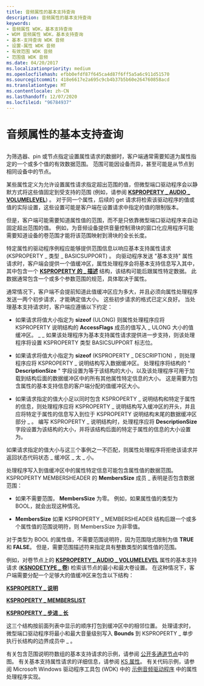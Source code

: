 ```yaml
---
title: 音频属性的基本支持查询
description: 音频属性的基本支持查询
keywords:
- 音频属性 WDK，基本支持查询
- WDM 音频属性 WDK，基本支持查询
- 基本-支持查询 WDK 音频
- 设置-属性 WDK 音频
- 有效范围 WDK 音频
- 范围值 WDK 音频
ms.date: 04/20/2017
ms.localizationpriority: medium
ms.openlocfilehash: efbb0efdf87f645ca4d87f6ff5a5a6c911d51570
ms.sourcegitcommit: 418e6617e2a695c9cb4b37b5b60e264760858acd
ms.translationtype: MT
ms.contentlocale: zh-CN
ms.lasthandoff: 12/07/2020
ms.locfileid: "96784937"
---
```

# <a name="basic-support-queries-for-audio-properties"></a>音频属性的基本支持查询


## <span id="basic_support_queries_for_audio_properties"></span><span id="BASIC_SUPPORT_QUERIES_FOR_AUDIO_PROPERTIES"></span>


为筛选器、pin 或节点指定设置属性请求的数据时，客户端通常需要知道为属性指定的一个或多个值的有效数据范围。 范围可能因设备而异，甚至可能是从节点到相同设备中的节点。

某些属性定义为允许设置属性请求指定超出范围的值，但微型端口驱动程序会以静默方式将这些值固定到受支持的范围 (例如，请参阅 [**KSPROPERTY \_ AUDIO \_ VOLUMELEVEL**](./ksproperty-audio-volumelevel.md)) 。 对于同一个属性，后续的 get 请求将检索该驱动程序的值或值的实际设置，这些设置可能是客户端在设置请求中指定的值的限制版本。

但是，客户端可能需要知道属性值的范围，而不是只依靠微型端口驱动程序来自动固定超出范围的值。 例如，为音频设备提供音量控制滑块的窗口化应用程序可能需要知道设备的卷范围才能将该范围映射到滑块的全长长度。

特定属性的驱动程序例程应能够提供范围信息以响应基本支持属性请求 (KSPROPERTY \_ 类型 \_ BASICSUPPORT) 。 向驱动程序发送 "基本支持" 属性请求时，客户端会提供一个值缓冲区，属性处理程序会将基本支持信息写入其中，其中包含一个 [**KSPROPERTY 的 \_ 描述**](/windows-hardware/drivers/ddi/ks/ns-ks-ksproperty_description) 结构，该结构可能后跟属性特定数据。 此数据通常包含一个或多个参数范围的规范，具体取决于属性。

通常情况下，客户端不会提前知道此值缓冲区应为多大，并且必须向属性处理程序发送一两个初步请求，才能确定值大小。 这些初步请求的格式已定义良好。 当处理基本支持请求时，客户端应遵循以下约定：

-   如果请求将值大小指定为 **sizeof** (ULONG) 则属性处理程序应将 KSPROPERTY 说明结构的 **AccessFlags** 成员的值写入 \_ ULONG 大小的值缓冲区。 \_ \_ 如果该处理程序为基本支持属性请求提供进一步支持，则该处理程序将设置 KSPROPERTY 类型 BASICSUPPORT 标志位。

-   如果请求将值大小指定为 **sizeof** (KSPROPERTY \_ DESCRIPTION) ，则处理程序应将 KSPROPERTY \_ 说明结构写入数据缓冲区。 处理程序将结构的 " **DescriptionSize** " 字段设置为等于该结构的大小，以及该处理程序可用于加载到结构后面的数据缓冲区中的所有其他属性特定信息的大小。 这是需要为包含属性的基本支持信息的客户端分配的值缓冲区大小。

-   如果请求指定的值大小足以同时包含 KSPROPERTY \_ 说明结构和特定于属性的信息，则处理程序应将 KSPROPERTY \_ 说明结构写入缓冲区的开头，并且应将特定于属性的信息写入到位于 KSPROPERTY 说明结构末尾的数据缓冲区部分 \_ 。 编写 KSPROPERTY \_ 说明结构时，处理程序应将 **DescriptionSize** 字段设置为该结构的大小，并将该结构后面的特定于属性的信息的大小设置为。

如果请求指定的值大小与这三个事例之一不匹配，则属性处理程序将拒绝该请求并返回状态代码状态 \_ 缓冲区 \_ 太 \_ 小。

处理程序写入到值缓冲区中的属性特定信息可能包含属性值的数据范围。 KSPROPERTY MEMBERSHEADER 的 **MembersSize** 成员 \_ 表明是否包含数据范围：

-   如果不需要范围， **MembersSize** 为零。 例如，如果属性值的类型为 BOOL，就会出现这种情况。

-   **MembersSize** 如果 KSPROPERTY \_ MEMBERSHEADER 结构后跟一个或多个属性值的范围说明符，则 MembersSize 为非零值。

对于类型为 BOOL 的属性值，不需要范围说明符，因为范围隐式限制为值 **TRUE** 和 **FALSE**。 但是，需要范围描述符来指定具有整数类型的属性值的范围。

例如，对卷节点上的 [**KSPROPERTY \_ AUDIO \_ VOLUMELEVEL**](./ksproperty-audio-volumelevel.md) 属性的基本支持请求 ([**KSNODETYPE \_ 卷**](./ksnodetype-volume.md)) 检索该节点的最小和最大卷设置。 在这种情况下，客户端需要分配一个足够大的值缓冲区来包含以下结构：

[**KSPROPERTY \_ 说明**](/windows-hardware/drivers/ddi/ks/ns-ks-ksproperty_description)

[**KSPROPERTY \_ MEMBERSLIST**](/windows-hardware/drivers/ddi/ks/ns-ks-ksproperty_memberslist)

[**KSPROPERTY \_ 步进 \_ 长**](/windows-hardware/drivers/ddi/ks/ns-ks-ksproperty_stepping_long)

这三个结构按前面列表中显示的顺序打包到缓冲区中的相邻位置。 处理请求时，微型端口驱动程序将最小和最大音量级别写入 **Bounds** 到 KSPROPERTY \_ 单步执行长结构的边界成员中 \_ 。

有关包含范围说明符数组的基本支持请求的示例，请参阅 [公开多通道节点](exposing-multichannel-nodes.md)中的图。 有关基本支持属性请求的详细信息，请参阅 [KS 属性](../stream/ks-properties.md)。 有关代码示例，请参阅 Microsoft Windows 驱动程序工具包 (WDK) 中的 [示例音频驱动程序](sample-audio-drivers.md) 中的属性处理程序实现。

 


